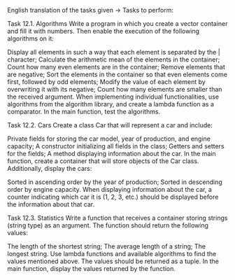 English translation of the tasks given -> 
Tasks to perform:

Task 12.1. Algorithms
Write a program in which you create a vector container and fill it with numbers. Then enable the execution of the following algorithms on it:

Display all elements in such a way that each element is separated by the | character;
Calculate the arithmetic mean of the elements in the container;
Count how many even elements are in the container;
Remove elements that are negative;
Sort the elements in the container so that even elements come first, followed by odd elements;
Modify the value of each element by overwriting it with its negative;
Count how many elements are smaller than the received argument.
When implementing individual functionalities, use algorithms from the algorithm library, and create a lambda function as a comparator. In the main function, test the algorithms.

Task 12.2. Cars
Create a class Car that will represent a car and include:

Private fields for storing the car model, year of production, and engine capacity;
A constructor initializing all fields in the class;
Getters and setters for the fields;
A method displaying information about the car.
In the main function, create a container that will store objects of the Car class. Additionally, display the cars:

Sorted in ascending order by the year of production;
Sorted in descending order by engine capacity.
When displaying information about the car, a counter indicating which car it is (1, 2, 3, etc.) should be displayed before the information about that car.

Task 12.3. Statistics
Write a function that receives a container storing strings (string type) as an argument. The function should return the following values:

The length of the shortest string;
The average length of a string;
The longest string.
Use lambda functions and available algorithms to find the values mentioned above. The values should be returned as a tuple. In the main function, display the values returned by the function.





